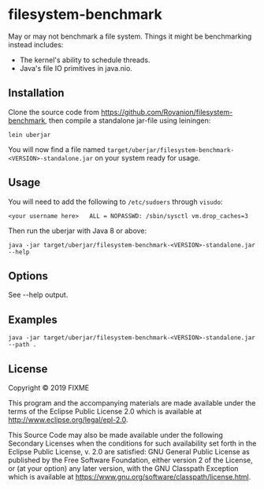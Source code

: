 # filesystem-benchmark

May or may not benchmark a file system. Things it might be
benchmarking instead includes:

* The kernel's ability to schedule threads.
* Java's file IO primitives in java.nio.

## Installation

Clone the source code from https://github.com/Rovanion/filesystem-benchmark, then compile a standalone jar-file using leiningen:

```
lein uberjar
```

You will now find a file named `target/uberjar/filesystem-benchmark-<VERSION>-standalone.jar` on your system ready for usage.

## Usage

You will need to add the following to `/etc/sudoers` through `visudo`:

```
<your username here>   ALL = NOPASSWD: /sbin/sysctl vm.drop_caches=3
```

Then run the uberjar with Java 8 or above:

```
java -jar target/uberjar/filesystem-benchmark-<VERSION>-standalone.jar --help
```

## Options

See --help output.

## Examples

```
java -jar target/uberjar/filesystem-benchmark-<VERSION>-standalone.jar --path .
```


## License

Copyright © 2019 FIXME

This program and the accompanying materials are made available under the
terms of the Eclipse Public License 2.0 which is available at
http://www.eclipse.org/legal/epl-2.0.

This Source Code may also be made available under the following Secondary
Licenses when the conditions for such availability set forth in the Eclipse
Public License, v. 2.0 are satisfied: GNU General Public License as published by
the Free Software Foundation, either version 2 of the License, or (at your
option) any later version, with the GNU Classpath Exception which is available
at https://www.gnu.org/software/classpath/license.html.
